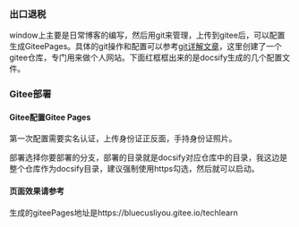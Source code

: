 

### 出口退税

window上主要是日常博客的编写，然后用git来管理，上传到gitee后，可以配置生成GiteePages。具体的git操作和配置可以参考[git详解文章](https://blog.csdn.net/liyou123456789/article/details/121411053)，这里创建了一个gitee仓库，专门用来做个人网站。下面红框框出来的是docsify生成的几个配置文件。

### Gitee部署

#### Gitee配置Gitee Pages

第一次配置需要实名认证，上传身份证正反面，手持身份证照片。

部署选择你要部署的分支，部署的目录就是docsify对应仓库中的目录，我这边是整个仓库作为docsify目录，建议强制使用https勾选，然后就可以启动。





#### 页面效果请参考

生成的giteePages地址是https://bluecusliyou.gitee.io/techlearn



